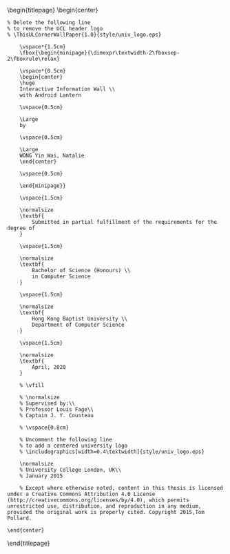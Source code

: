 <!-- 
This is the Latex-heavy title page. 
People outside UCL may want to remove the header logo 
and add the centred logo
-->

\begin{titlepage}
    \begin{center}

    % Delete the following line
    % to remove the UCL header logo
    % \ThisULCornerWallPaper{1.0}{style/univ_logo.eps}
        
        \vspace*{1.5cm}
        \fbox{\begin{minipage}{\dimexpr\textwidth-2\fboxsep-2\fboxrule\relax}
        
        \vspace*{0.5cm}
        \begin{center}
        \huge
        Interactive Information Wall \\
        with Android Lantern
        
        \vspace{0.5cm}

        \Large
        by
        
        \vspace{0.5cm}
        
        \Large
        WONG Yin Wai, Natalie
        \end{center}

        \vspace{0.5cm}

        \end{minipage}}

        \vspace{1.5cm}

        \normalsize
        \textbf{
            Submitted in partial fulfillment of the requirements for the degree of
        }

        \vspace{1.5cm}

        \normalsize
        \textbf{
            Bachelor of Science (Honours) \\
            in Computer Science
        }

        \vspace{1.5cm}

        \normalsize
        \textbf{
            Hong Kong Baptist University \\
            Department of Computer Science
        }

        \vspace{1.5cm}

        \normalsize
        \textbf{
            April, 2020
        }

        % \vfill
        
        % \normalsize
        % Supervised by:\\
        % Professor Louis Fage\\
        % Captain J. Y. Cousteau

        % \vspace{0.8cm}

        % Uncomment the following line
        % to add a centered university logo
        % \includegraphics[width=0.4\textwidth]{style/univ_logo.eps}
        
        \normalsize
        % University College London, UK\\
        % January 2015

        % Except where otherwise noted, content in this thesis is licensed under a Creative Commons Attribution 4.0 License (http://creativecommons.org/licenses/by/4.0), which permits unrestricted use, distribution, and reproduction in any medium, provided the original work is properly cited. Copyright 2015,Tom Pollard.

    \end{center}
\end{titlepage}
